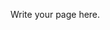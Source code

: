 <!--
.. title: About
.. slug: about
.. date: 2019-08-21 23:18:28 UTC+08:00
.. tags: 
.. category: 
.. link: 
.. description: 
.. type: text
-->

Write your page here.
